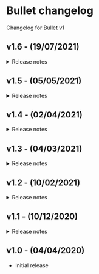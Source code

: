 # Bullet changelog
Changelog for Bullet v1

## v1.6 - (19/07/2021)
<details>
<summary>Release notes</summary>

#### Added:
+ You can now pick the collection to display products from on the homepage
+ Added a background for cards in case your prod images are making prod title not clear to read.
+ Added possibility to turn on/off qty box
+ Added a Menu drawer
+ Added OpenThinking WarpDrive v1
+ Added filter by type in collection pages 

#### Fixed:
+ Fixed a bug where homepage "latest prod" wasn't showing the latest products
+ Fixed logo problem
+ Fixed Password page style bugs
+ Fixed Image sizes bug fix

</details>

## v1.5 - (05/05/2021)
<details>
<summary>Release notes</summary>

#### Added:
+ added option to disable currency switch
+ Added Impressum link support
+ Created the Layout for list-collections
+ missing translation of tags
+ added styles for Shopify default Legal pages

#### Fixed:
+ fixed a border bug on reviews box
+ If no description in footer privacy/terms stays at the bottom of the block
+ fixed layout bugs in custom prod page
+ Fixed buy block on product page on mobile when it arrives over footer goes below it now
+ fixed 1px mismatch in footer newsletter input
+ fixed right border on suggested products on mobile
+ fixed bottom border on mobile on last block
+ "sent message" in contact form was hardcoded: fixed it
+ fixed layout probs on brands page
+ ajax loading wasn't working on prod collection page
+ fixed a bug where search wasn't showing "no matches" when no results
+ fixed a bug when showing articles in search results
+ fixed: Sort_by wasn't working
+ fixed a bug where alt on img wasn't showing because it wasn't being passed
+ fixed white space if blogs posts are 3. now first post takes 1 row
+ fixed: img on product page wasn't taking 100% of the width
+ fixed: cookies' popup button wasn't showing the right colors
+ fixed: cards text colors wasn't changing
+ fixed: button of 'homepage image + text block' wasn't the right style 

#### Updated:
+ update meta to be w3 valid
+ now socials list is all in 1 file
+ update json code on product page

</details>

## v1.4 - (02/04/2021)
<details>
<summary>Release notes</summary>

#### Added
- Added a diff file with changes from previous version


#### Changed
- Some jQuery code was converted to vanilla js
- Adapted more code to match future themes


#### Fixed
- Fixed a bug where the border of suggested products was showing bottom not top
- Currency JS bug fixed
- Fixed a bugs of the double hero banner where bottom pixel was looking strange
- Fixed other border imperfections on product page & home
- Fixed typos in translation file
- Fixed bug where price inside button wasn't changing when a variant was updated/selected
- Fixed a bug where provinces wasn't working when a country with provinces was selected

</details>

## v1.3 - (04/03/2021)
<details>
<summary>Release notes</summary>

#### Added
- Introduced placeholder content (now when you first install the theme you see some placeholder content on homepage)


#### Changed
- Some jQuery code was converted to vanilla js
- Icons' logic to match future themes
- Adapted more code to match future themes


#### Fixed
- Stated licensing for modules
- Bug in header text logo where logo collapsed
- Other bugs

</details>

## v1.2 - (10/02/2021)
<details>
<summary>Release notes</summary>

#### Added
- Brands listing page
- Even more social media options
- FAQ sections for homepage


#### Fixed
- A bug where the link wasn't showing in noticer
- Improved speed
- Bug fixes

</details>

## v1.1 - (10/12/2020)
<details>
<summary>Release notes</summary>

#### Added
- Gift Card page
- Password page
- More social media options


#### Changed
- skelet.css to skelet.min.css
- app.js to app.min.js


#### Fixed
- A bug where the placeholder didn't show up in footer
- Better indentation
- Size select error
- More bug fixes
- Improved speed

</details>

## v1.0 - (04/04/2020)
- Initial release

